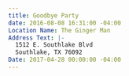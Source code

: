 ```yaml
---
title: Goodbye Party
date: 2016-08-08 16:31:00 -04:00
Location Name: The Ginger Man
Address Text: |-
  1512 E. Southlake Blvd
  Southlake, TX 76092
Date: 2017-04-28 00:00:00 -04:00
---
```


